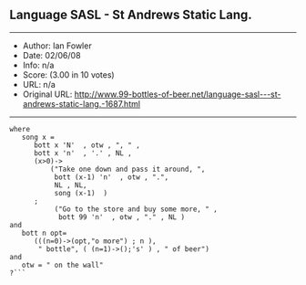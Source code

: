 
## Language SASL - St Andrews Static Lang. ##
---
- Author: Ian Fowler
- Date: 02/06/08
- Info: n/a
- Score:  (3.00 in 10 votes)
- URL: n/a
- Original URL: http://www.99-bottles-of-beer.net/language-sasl---st-andrews-static-lang.-1687.html
---

```song 99
where 
   song x =
      bott x 'N'  , otw , ", " ,
      bott x 'n'  , '.' , NL ,
      (x>0)->
          ("Take one down and pass it around, ",
           bott (x-1) 'n'  , otw , ".", 
           NL , NL, 
           song (x-1)  ) 
      ;
           ("Go to the store and buy some more, " ,
            bott 99 'n'  , otw , "." , NL ) 
and  
   bott n opt= 
      (((n=0)->(opt,"o more") ; n ), 
       " bottle", ( (n=1)->();'s' ) , " of beer")
and 
   otw = " on the wall"
?```